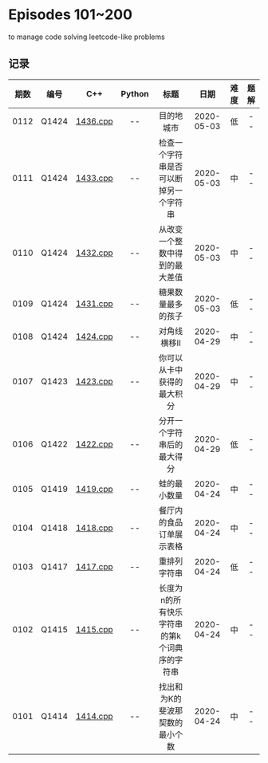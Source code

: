 # Episodes 101~200

to manage code solving leetcode-like problems

## 记录

|期数|编号|C++|Python|标题|日期|难度|题解|
|:---:|:---:|:---:|:---:|:---:|:---:|:---:|:---:|
|0112|Q1424|[1436.cpp](q1436.cpp)|--|目的地城市|2020-05-03|低|--|
|0111|Q1424|[1433.cpp](q1433.cpp)|--|检查一个字符串是否可以断掉另一个字符串|2020-05-03|中|--|
|0110|Q1424|[1432.cpp](q1432.cpp)|--|从改变一个整数中得到的最大差值|2020-05-03|中|--|
|0109|Q1424|[1431.cpp](q1431.cpp)|--|糖果数量最多的孩子|2020-05-03|低|--|
|0108|Q1424|[1424.cpp](q1424.cpp)|--|对角线横移II|2020-04-29|中|--|
|0107|Q1423|[1423.cpp](q1423.cpp)|--|你可以从卡中获得的最大积分|2020-04-29|中|--|
|0106|Q1422|[1422.cpp](q1422.cpp)|--|分开一个字符串后的最大得分|2020-04-29|低|--|
|0105|Q1419|[1419.cpp](q1419.cpp)|--|蛙的最小数量|2020-04-24|中|--|
|0104|Q1418|[1418.cpp](q1418.cpp)|--|餐厅内的食品订单展示表格|2020-04-24|中|--|
|0103|Q1417|[1417.cpp](q1417.cpp)|--|重排列字符串|2020-04-24|低|--|
|0102|Q1415|[1415.cpp](q1415.cpp)|--|长度为n的所有快乐字符串的第k个词典序的字符串|2020-04-24|中|--|
|0101|Q1414|[1414.cpp](q1414.cpp)|--|找出和为K的斐波那契数的最小个数|2020-04-24|中|--|
